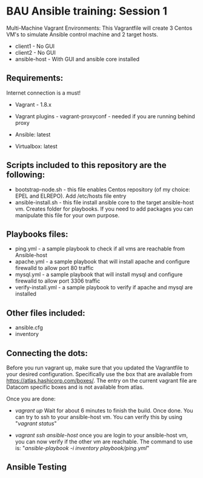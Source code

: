 # BAU Ansible training: Session 1

Multi-Machine Vagrant Environments:
This Vagrantfile will create 3 Centos VM's to simulate Ansible control machine and 2 target hosts. 

* client1 - No GUI
* client2 - No GUI
* ansible-host - With GUI and ansible core installed


## Requirements:

Internet connection is a must!

* Vagrant - 1.8.x
 * Vagrant plugins - vagrant-proxyconf - needed if you are running behind proxy

* Ansible: latest
* Virtualbox: latest

## Scripts included to this repository are the following:
- bootstrap-node.sh - this file enables Centos repository (of my choice: EPEL and ELREPO). Add /etc/hosts file entry
- ansible-install.sh - this file install ansible core to the target ansible-host vm. Creates folder for playbooks. If you need to add packages you can manipulate this file for your own purpose.

## Playbooks files:
- ping.yml - a sample playbook to check if all vms are reachable from Ansible-host
- apache.yml - a sample playbook that will install apache and configure firewalld to allow port 80 traffic
- mysql.yml - a sample playbook that will install mysql and configure firewalld to allow port 3306 traffic
- verify-install.yml - a sample playbook to verify if apache and mysql are installed

## Other files included:
- ansible.cfg
- inventory

## Connecting the dots:
Before you run vagrant up, make sure that you updated the Vagrantfile to your desired configuration. Specifically use the box that are available from https://atlas.hashicorp.com/boxes/. The entry on the current vagrant file are Datacom specific boxes and is not available from atlas.

Once you are done: 
- _vagrant up_
  Wait for about 6 minutes to finish the build. Once done. You can try to ssh to your ansible-host vm. You can verify this by using "_vagrant status_"

- _vagrant ssh ansible-host_ 
  once you are login to your ansible-host vm, you can now verify if the other vm are reachable. The command to use is: "_ansible-playbook -i inventory playbook/ping.yml_"

## Ansible Testing




